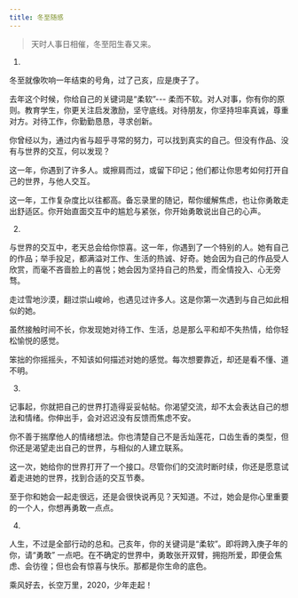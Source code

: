 ```yaml
---
title: 冬至随感
---
```


> 天时人事日相催，冬至阳生春又来。


1.

冬至就像吹响一年结束的号角，过了己亥，应是庚子了。

去年这个时候，你给自己的关键词是“柔软”--- 柔而不软。对人对事，你有你的原则。教育学生，你更关注启发激励，坚守底线。对待朋友，你坚持坦率真诚，尊重对方。对待工作，你勤勤恳恳，寻求创新。

你曾经以为，通过内省与超乎寻常的努力，可以找到真实的自己。但没有作品、没有与世界的交互，何以发现？

这一年，你遇到了许多人。或擦肩而过，或留下印记；他们都让你思考如何打开自己的世界，与他人交互。

这一年，工作复杂度比以往都高。备忘录里的随记，帮你缓解焦虑，也让你勇敢走出舒适区。你开始直面交互中的尴尬与紧张，你开始勇敢说出自己的心声。


2.

与世界的交互中，老天总会给你惊喜。这一年，你遇到了一个特别的人。她有自己的作品；举手投足，都满溢对工作、生活的热诚、好奇。她会因为自己的作品受人欣赏，而毫不吝啬脸上的喜悦；她会因为坚持自己的热爱，而全情投入、心无旁骛。

走过雪地沙漠，翻过崇山峻岭，也遇见过许多人。这是你第一次遇到与自己如此相似的她。

虽然接触时间不长，你发现她对待工作、生活，总是那么平和却不失热情，给你轻松愉悦的感觉。

笨拙的你摇摇头，不知该如何描述对她的感觉。每次想要靠近，却还是看不懂、道不明。

3.

记事起，你就把自己的世界打造得妥妥帖帖。你渴望交流，却不太会表达自己的想法和情绪。你伸出手，会对迟迟没有反馈而焦虑不安。

你不善于揣摩他人的情绪想法。你也清楚自己不是舌灿莲花，口齿生香的类型，但你还是渴望走出自己的世界，与相似的人建立联系。

这一次，她给你的世界打开了一个接口。尽管你们的交流时断时续，你还是愿意试着走进她的世界，找到合适的交互节奏。

至于你和她会一起走很远，还是会很快说再见？天知道。不过，她会是你心里重要的一个人，你想再勇敢一点点。


4.


人生，不过是全部行动的总和。己亥年，你的关键词是“柔软”。即将跨入庚子年的你，请“勇敢” 一点吧。在不确定的世界中，勇敢张开双臂，拥抱所爱，即便会焦虑、会彷徨；但也会有惊喜与快乐。那都是你生命的底色。

乘风好去，长空万里，2020，少年走起！

